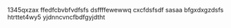 1345qxzax
ffedfcbvbfvdfsfs
dsffffewewwq
cxcfdsfsdf
sasaa
bfgxdxgzdsfs
htrttet4wy5
yjdnncvncfbdfgyjdtht


